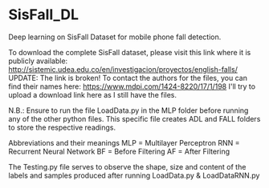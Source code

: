 # SisFall_DL
Deep learning on SisFall Dataset for mobile phone fall detection.

To download the complete SisFall dataset, please visit this link where it is publicly available: http://sistemic.udea.edu.co/en/investigacion/proyectos/english-falls/
UPDATE: The link is broken! To contact the authors for the files, you can find their names here: https://www.mdpi.com/1424-8220/17/1/198
I'll try to upload a download link here as I still have the files.

N.B.: Ensure to run the file LoadData.py in the MLP folder before running any of the other python files.
This specific file creates ADL and FALL folders to store the respective readings. 

Abbreviations and their meanings
MLP = Multilayer Perceptron
RNN = Recurrent Neural Network
BF = Before Filtering
AF = After Filtering

The Testing.py file serves to observe the shape, size and content of the labels and samples 
produced after running LoadData.py & LoadDataRNN.py
